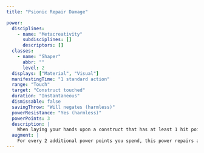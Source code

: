 ```yaml
---
title: "Psionic Repair Damage"

power:
  disciplines:
    - name: "Metacreativity"
      subdisciplines: []
      descriptors: []
  classes:
    - name: "Shaper"
      abbr: ""
      level: 2
  displays: ["Material", "Visual"]
  manifestingTime: "1 standard action"
  range: "Touch"
  target: "Construct touched"
  duration: "Instantaneous"
  dismissable: false
  savingThrow: "Will negates (harmless)"
  powerResistance: "Yes (harmless)"
  powerPoints: 3
  description: |
    When laying your hands upon a construct that has at least 1 hit point remaining, you reknit its structure to repair damage it has taken. The power repairs {% die_roll 3 8 0 %} points of damage +1 point per manifester level. Constructs that are immune to psionics or magic cannot be repaired in this fashion.
  augment: |
    For every 2 additional power points you spend, this power repairs an additional {% die_roll 1 8 0 %} points of damage.
---
```

